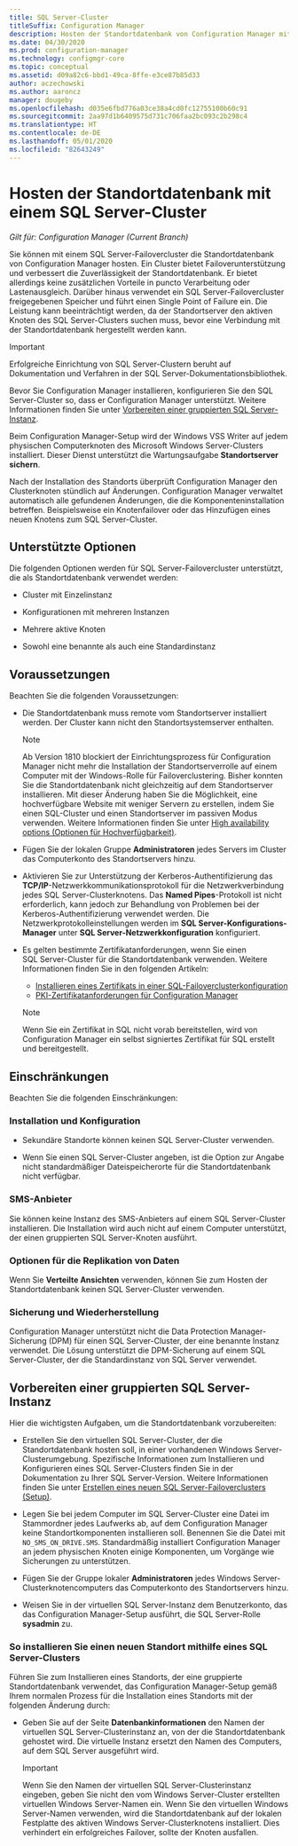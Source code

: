 ```yaml
---
title: SQL Server-Cluster
titleSuffix: Configuration Manager
description: Hosten der Standortdatenbank von Configuration Manager mit einem SQL Server-Cluster
ms.date: 04/30/2020
ms.prod: configuration-manager
ms.technology: configmgr-core
ms.topic: conceptual
ms.assetid: d09a82c6-bbd1-49ca-8ffe-e3ce87b85d33
author: aczechowski
ms.author: aaroncz
manager: dougeby
ms.openlocfilehash: d035e6fbd776a03ce38a4cd0fc12755100b60c91
ms.sourcegitcommit: 2aa97d1b6409575d731c706faa2bc093c2b298c4
ms.translationtype: HT
ms.contentlocale: de-DE
ms.lasthandoff: 05/01/2020
ms.locfileid: "82643249"
---
```

# <a name="use-a-sql-server-cluster-for-the-site-database"></a>Hosten der Standortdatenbank mit einem SQL Server-Cluster

*Gilt für: Configuration Manager (Current Branch)*

Sie können mit einem SQL Server-Failovercluster die Standortdatenbank von Configuration Manager hosten. Ein Cluster bietet Failoverunterstützung und verbessert die Zuverlässigkeit der Standortdatenbank. Er bietet allerdings keine zusätzlichen Vorteile in puncto Verarbeitung oder Lastenausgleich. Darüber hinaus verwendet ein SQL Server-Failovercluster freigegebenen Speicher und führt einen Single Point of Failure ein. Die Leistung kann beeinträchtigt werden, da der Standortserver den aktiven Knoten des SQL Server-Clusters suchen muss, bevor eine Verbindung mit der Standortdatenbank hergestellt werden kann.  

> [!IMPORTANT]  
> Erfolgreiche Einrichtung von SQL Server-Clustern beruht auf Dokumentation und Verfahren in der SQL Server-Dokumentationsbibliothek.  


Bevor Sie Configuration Manager installieren, konfigurieren Sie den SQL Server-Cluster so, dass er Configuration Manager unterstützt. Weitere Informationen finden Sie unter [Vorbereiten einer gruppierten SQL Server-Instanz](#bkmk_prepare).

Beim Configuration Manager-Setup wird der Windows VSS Writer auf jedem physischen Computerknoten des Microsoft Windows Server-Clusters installiert. Dieser Dienst unterstützt die Wartungsaufgabe **Standortserver sichern**.  

Nach der Installation des Standorts überprüft Configuration Manager den Clusterknoten stündlich auf Änderungen. Configuration Manager verwaltet automatisch alle gefundenen Änderungen, die die Komponenteninstallation betreffen. Beispielsweise ein Knotenfailover oder das Hinzufügen eines neuen Knotens zum SQL Server-Cluster.  



## <a name="supported-options"></a>Unterstützte Optionen

Die folgenden Optionen werden für SQL Server-Failovercluster unterstützt, die als Standortdatenbank verwendet werden:

- Cluster mit Einzelinstanz  

- Konfigurationen mit mehreren Instanzen  

- Mehrere aktive Knoten  

- Sowohl eine benannte als auch eine Standardinstanz  



## <a name="prerequisites"></a>Voraussetzungen

Beachten Sie die folgenden Voraussetzungen:  

- Die Standortdatenbank muss remote vom Standortserver installiert werden. Der Cluster kann nicht den Standortsystemserver enthalten.  

    > [!Note]  
    > Ab Version 1810 blockiert der Einrichtungsprozess für Configuration Manager nicht mehr die Installation der Standortserverrolle auf einem Computer mit der Windows-Rolle für Failoverclustering. Bisher konnten Sie die Standortdatenbank nicht gleichzeitig auf dem Standortserver installieren. Mit dieser Änderung haben Sie die Möglichkeit, eine hochverfügbare Website mit weniger Servern zu erstellen, indem Sie einen SQL-Cluster und einen Standortserver im passiven Modus verwenden. Weitere Informationen finden Sie unter [High availability options (Optionen für Hochverfügbarkeit)](high-availability-options.md). <!--3607761, fka 1359132-->  

- Fügen Sie der lokalen Gruppe **Administratoren** jedes Servers im Cluster das Computerkonto des Standortservers hinzu.  

- Aktivieren Sie zur Unterstützung der Kerberos-Authentifizierung das **TCP/IP**-Netzwerkkommunikationsprotokoll für die Netzwerkverbindung jedes SQL Server-Clusterknotens. Das **Named Pipes**-Protokoll ist nicht erforderlich, kann jedoch zur Behandlung von Problemen bei der Kerberos-Authentifizierung verwendet werden. Die Netzwerkprotokolleinstellungen werden im **SQL Server-Konfigurations-Manager** unter **SQL Server-Netzwerkkonfiguration** konfiguriert.  

- Es gelten bestimmte Zertifikatanforderungen, wenn Sie einen SQL Server-Cluster für die Standortdatenbank verwenden. Weitere Informationen finden Sie in den folgenden Artikeln:
  - [Installieren eines Zertifikats in einer SQL-Failoverclusterkonfiguration](https://docs.microsoft.com/sql/database-engine/configure-windows/manage-certificates?view=sql-server-ver15#provision-failover-cluster-cert)
  - [PKI-Zertifikatanforderungen für Configuration Manager](../../../plan-design/network/pki-certificate-requirements.md#BKMK_PKIcertificates_for_servers)

  > [!NOTE]
  > Wenn Sie ein Zertifikat in SQL nicht vorab bereitstellen, wird von Configuration Manager ein selbst signiertes Zertifikat für SQL erstellt und bereitgestellt.<!-- 7099499 -->

## <a name="limitations"></a>Einschränkungen

Beachten Sie die folgenden Einschränkungen:  


### <a name="installation-and-configuration"></a>Installation und Konfiguration

- Sekundäre Standorte können keinen SQL Server-Cluster verwenden.  

- Wenn Sie einen SQL Server-Cluster angeben, ist die Option zur Angabe nicht standardmäßiger Dateispeicherorte für die Standortdatenbank nicht verfügbar.  


### <a name="sms-provider"></a>SMS-Anbieter

Sie können keine Instanz des SMS-Anbieters auf einem SQL Server-Cluster installieren. Die Installation wird auch nicht auf einem Computer unterstützt, der einen gruppierten SQL Server-Knoten ausführt.  


### <a name="data-replication-options"></a>Optionen für die Replikation von Daten

Wenn Sie **Verteilte Ansichten** verwenden, können Sie zum Hosten der Standortdatenbank keinen SQL Server-Cluster verwenden.  


### <a name="backup-and-recovery"></a>Sicherung und Wiederherstellung

Configuration Manager unterstützt nicht die Data Protection Manager-Sicherung (DPM) für einen SQL Server-Cluster, der eine benannte Instanz verwendet. Die Lösung unterstützt die DPM-Sicherung auf einem SQL Server-Cluster, der die Standardinstanz von SQL Server verwendet.  



## <a name="prepare-a-clustered-sql-server-instance"></a><a name="bkmk_prepare"></a> Vorbereiten einer gruppierten SQL Server-Instanz  

Hier die wichtigsten Aufgaben, um die Standortdatenbank vorzubereiten:

- Erstellen Sie den virtuellen SQL Server-Cluster, der die Standortdatenbank hosten soll, in einer vorhandenen Windows Server-Clusterumgebung. Spezifische Informationen zum Installieren und Konfigurieren eines SQL Server-Clusters finden Sie in der Dokumentation zu Ihrer SQL Server-Version. Weitere Informationen finden Sie unter [Erstellen eines neuen SQL Server-Failoverclusters (Setup)](https://docs.microsoft.com/sql/sql-server/failover-clusters/install/create-a-new-sql-server-failover-cluster-setup?view=sql-server-2017).  

- Legen Sie bei jedem Computer im SQL Server-Cluster eine Datei im Stammordner jedes Laufwerks ab, auf dem Configuration Manager keine Standortkomponenten installieren soll. Benennen Sie die Datei mit `NO_SMS_ON_DRIVE.SMS`. Standardmäßig installiert Configuration Manager an jedem physischen Knoten einige Komponenten, um Vorgänge wie Sicherungen zu unterstützen.  

- Fügen Sie der Gruppe lokaler **Administratoren** jedes Windows Server-Clusterknotencomputers das Computerkonto des Standortservers hinzu.  

- Weisen Sie in der virtuellen SQL Server-Instanz dem Benutzerkonto, das das Configuration Manager-Setup ausführt, die SQL Server-Rolle **sysadmin** zu.  


### <a name="to-install-a-new-site-using-a-clustered-sql-server"></a>So installieren Sie einen neuen Standort mithilfe eines SQL Server-Clusters  

Führen Sie zum Installieren eines Standorts, der eine gruppierte Standortdatenbank verwendet, das Configuration Manager-Setup gemäß Ihrem normalen Prozess für die Installation eines Standorts mit der folgenden Änderung durch:  

- Geben Sie auf der Seite **Datenbankinformationen** den Namen der virtuellen SQL Server-Clusterinstanz an, von der die Standortdatenbank gehostet wird. Die virtuelle Instanz ersetzt den Namen des Computers, auf dem SQL Server ausgeführt wird.  

    > [!IMPORTANT]  
    > Wenn Sie den Namen der virtuellen SQL Server-Clusterinstanz eingeben, geben Sie nicht den vom Windows Server-Cluster erstellten virtuellen Windows Server-Namen ein. Wenn Sie den virtuellen Windows Server-Namen verwenden, wird die Standortdatenbank auf der lokalen Festplatte des aktiven Windows Server-Clusterknotens installiert. Dies verhindert ein erfolgreiches Failover, sollte der Knoten ausfallen.  
